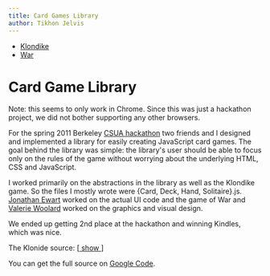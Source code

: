 ```yaml
---
title: Card Games Library
author: Tikhon Jelvis
---
```


<div id="games">
  <div class="controls">
    <ul>
      <li id="Klondike-control" class="active"> <a href="#"> Klondike </a> </li>
      <li id="War-control"> <a href="#"> War </a> </li>
    </ul>
  </div>
  <div id="Klondike">
  </div>
  <div id="War">
  </div>
</div>

<div class="content">

# Card Game Library

Note: this seems to only work in Chrome. Since this was just a hackathon project, we did not bother supporting any other browsers.

For the spring 2011 Berkeley [CSUA hackathon](http://www.huffingtonpost.com/marissa-louie/for-the-win-at-the-berkel_b_844749.html) two friends and I designed and implemented a library for easily creating JavaScript card games. The goal behind the library was simple: the library's user should be able to focus only on the rules of the game without worrying about the underlying HTML, CSS and JavaScript.

I worked primarily on the abstractions in the library as well as the Klondike game. So the files I mostly wrote were {Card, Deck, Hand, Solitaire}.js. [Jonathan Ewart](https://sites.google.com/site/jonathanewart/) worked on the actual UI code and the game of War and [Valerie Woolard](http://valeriewoolard.com/) worked on the graphics and visual design. 

We ended up getting 2nd place at the hackathon and winning Kindles, which was nice.

<div class="hideable">

The Klonide source:  [<a href="#" class="hide-control"> show </a>]

<div class="hide" style="display:none">

```javascript
$klondike$
```

[<a href="#" class="hide-control"> show </a>]

</div>
</div>

You can get the full source on [Google Code](http://code.google.com/p/blarg).

</div>